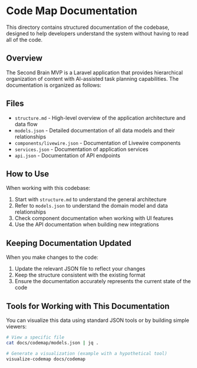 # Code Map Documentation

This directory contains structured documentation of the codebase, designed to help developers understand the system without having to read all of the code.

## Overview

The Second Brain MVP is a Laravel application that provides hierarchical organization of content with AI-assisted task planning capabilities. The documentation is organized as follows:

## Files

- `structure.md` - High-level overview of the application architecture and data flow
- `models.json` - Detailed documentation of all data models and their relationships
- `components/livewire.json` - Documentation of Livewire components
- `services.json` - Documentation of application services
- `api.json` - Documentation of API endpoints

## How to Use

When working with this codebase:

1. Start with `structure.md` to understand the general architecture
2. Refer to `models.json` to understand the domain model and data relationships
3. Check component documentation when working with UI features
4. Use the API documentation when building new integrations

## Keeping Documentation Updated

When you make changes to the code:

1. Update the relevant JSON file to reflect your changes
2. Keep the structure consistent with the existing format
3. Ensure the documentation accurately represents the current state of the code

## Tools for Working with This Documentation

You can visualize this data using standard JSON tools or by building simple viewers:

```bash
# View a specific file
cat docs/codemap/models.json | jq .

# Generate a visualization (example with a hypothetical tool)
visualize-codemap docs/codemap
```